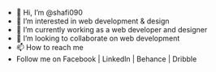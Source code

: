 - 👋 Hi, I’m @shafi090
- 👀 I’m interested in web development & design
- 🌱 I’m currently working as a web developer and designer 
- 💞️ I’m looking to collaborate on web development
- 📫 How to reach me
- Follow me on Facebook | Linkedln | Behance | Dribble

<!---
shafi090/shafi090 is a ✨ special ✨ repository because its `README.md` (this file) appears on your GitHub profile.
You can click the Preview link to take a look at your changes.
--->

